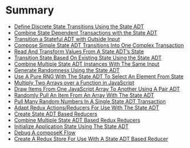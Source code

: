 # Summary

* [Define Discrete State Transitions Using the State ADT](./lessons/redux-define-discrete-state-transitions-using-the-state-adt.md)
* [Combine State Dependent Transactions with the State ADT](./lessons/redux-combine-state-dependent-transactions-with-the-state-adt.md)
* [Transition a Stateful ADT with Outside Input](./lessons/redux-transition-a-stateful-adt-with-outside-input.md)
* [Compose Simple State ADT Transitions Into One Complex Transaction](./lessons/redux-compose-simple-state-adt-transitions-into-one-complex-transaction.md)
* [Read And Transform Values From A State ADT’s State](./lessons/redux-read-and-transform-values-from-a-state-adt-s-state.md)
* [Transition State Based On Existing State Using the State ADT](./lessons/javascript-transition-state-based-on-existing-state-using-the-state-adt.md)
* [Combine Multiple State ADT Instances With The Same Input](./lessons/javascript-combine-multiple-state-adt-instances-with-the-same-input-bb95cdef.md)
* [Generate Randomness Using the State ADT](./lessons/redux-generate-randomness-using-the-state-adt.md)
* [Use A Pure RNG With The State ADT To Select An Element From State](./lessons/javascript-use-a-pure-rng-with-the-state-adt-to-select-an-element-from-state.md)
* [Multiply Two Arrays over a Function in JavaScript](./lessons/redux-multiply-two-arrays-over-a-function-in-javascript.md)
* [Draw Items From One JavaScript Array To Another Using A Pair ADT](./lessons/redux-draw-items-from-one-javascript-array-to-another-using-a-pair-adt.md)
* [Randomly Pull An Item From An Array With The State ADT](./lessons/javascript-randomly-pull-an-item-from-an-array-with-the-state-adt.md)
* [Pull Many Random Numbers In A Single State ADT Transaction](./lessons/javascript-pull-many-random-numbers-in-a-single-state-adt-transaction.md)
* [Adapt Redux Actions/Reducers For Use With The State ADT](./lessons/javascript-adapt-redux-actions-reducers-for-use-with-the-state-adt.md)
* [Create State ADT Based Reducers](./lessons/javascript-create-state-adt-based-reducers.md)
* [Combine Multiple State ADT Based Redux Reducers](./lessons/javascript-combine-multiple-state-adt-based-redux-reducers.md)
* [Initialize Application State Using The State ADT](./lessons/javascript-initialize-application-state-using-the-state-adt.md)
* [Debug A composeK Flow](./lessons/javascript-debug-a-composek-flow.md)
* [Create A Redux Store For Use With A State ADT Based Reducer
](./lessons/javascript-create-a-redux-store-for-use-with-a-state-adt-based-reducer.md)
